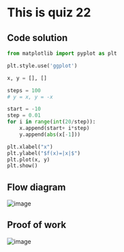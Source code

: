 # This is quiz 22

## Code solution
```py
from matplotlib import pyplot as plt

plt.style.use('ggplot')

x, y = [], []

steps = 100
# y = x, y = -x

start = -10
step = 0.01
for i in range(int(20/step)):
    x.append(start+ i*step)
    y.append(abs(x[-1]))

plt.xlabel("x")
plt.ylabel("$f(x)=|x|$")
plt.plot(x, y)
plt.show()
```

## Flow diagram
![image](https://github.com/user-attachments/assets/5f33a50e-6ac8-4450-b30b-11098bbcd0ba)

## Proof of work
![image](https://github.com/user-attachments/assets/40f2dfba-7f2d-4399-b7de-67f5d1828242)
